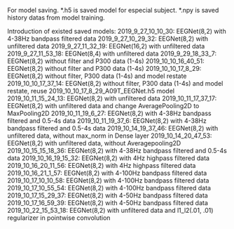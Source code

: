 For model saving.
	*.h5 is saved model for especial subject.
	*.npy is saved history datas from model training.

Introduction of existed saved models:
	2019_9_27_10_10_30:		EEGNet(8,2) with 4-38Hz bandpass filtered data
	2019_9_27_10_29_32:		EEGNet(8,2) with unfiltered data
	2019_9_27_11_32_19:		EEGNet(16,2) with unfiltered data
	2019_9_27_11_53_18:		EEGNet(8,4) with unfiltered data
	2019_9_29_18_33_7:		EEGNet(8,2) without filter and P300 data (1-4s)
	2019_10_10_16_40_51:	EEGNet(8,2) without filter and P300 data (1-4s)
	2019_10_10_17_8_29:		EEGNet(8,2) without filter, P300 data (1-4s) and model restate
	2019_10_10_17_37_14:	EEGNet(8,2) without filter, P300 data (1-4s) and model restate, reuse 2019_10_10_17_8_29_A09T_EEGNet.h5 model
	2019_10_11_15_24_13:	EEGNet(8,2) with unfiltered data
	2019_10_11_17_37_17:	EEGNet(8,2) with unfiltered data and change AveragePooling2D to MaxPooling2D
	2019_10_11_19_6_27:		EEGNet(8,2) with 4-38Hz bandpass filtered and 0.5-4s data
	2019_10_11_19_37_6:		EEGNet(8,2) with 4-38Hz bandpass filtered and 0.5-4s data
	2019_10_14_19_37_46:	EEGNet(8,2) with unfiltered data, without max_norm in Dense layer
	2019_10_14_20_47_53:	EEGNet(8,2) with unfiltered data, without Averagepooling2D
	2019_10_15_15_18_36:	EEGNet(8,2) with 4-38Hz bandpass filtered and 0.5-4s data
	2019_10_16_19_15_32:	EEGNet(8,2) with 4Hz highpass filtered data
	2019_10_16_20_11_56:	EEGNet(8,2) with 4Hz highpass filtered data
	2019_10_16_21_1_57:		EEGNet(8,2) with 4-100Hz bandpass filtered data
	2019_10_17_10_10_58:	EEGNet(8,2) with 4-100Hz bandpass filtered data
	2019_10_17_10_55_54:	EEGNet(8,2) with 4-100Hz bandpass filtered data
	2019_10_17_15_29_37:	EEGNet(8,2) with 4-50Hz bandpass filtered data
	2019_10_17_16_59_39:	EEGNet(8,2) with 4-50Hz bandpass filtered data
	2019_10_22_15_53_18:	EEGNet(8,2) with unfiltered data and l1_l2(.01, .01) regularizer in pointwise convolution